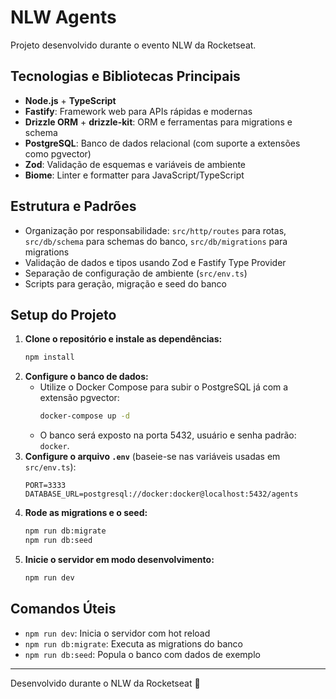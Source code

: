# NLW Agents

Projeto desenvolvido durante o evento NLW da Rocketseat.

## Tecnologias e Bibliotecas Principais

- **Node.js** + **TypeScript**
- **Fastify**: Framework web para APIs rápidas e modernas
- **Drizzle ORM** + **drizzle-kit**: ORM e ferramentas para migrations e schema
- **PostgreSQL**: Banco de dados relacional (com suporte a extensões como pgvector)
- **Zod**: Validação de esquemas e variáveis de ambiente
- **Biome**: Linter e formatter para JavaScript/TypeScript

## Estrutura e Padrões

- Organização por responsabilidade: `src/http/routes` para rotas, `src/db/schema` para schemas do banco, `src/db/migrations` para migrations
- Validação de dados e tipos usando Zod e Fastify Type Provider
- Separação de configuração de ambiente (`src/env.ts`)
- Scripts para geração, migração e seed do banco

## Setup do Projeto

1. **Clone o repositório e instale as dependências:**
   ```bash
   npm install
   ```
2. **Configure o banco de dados:**
   - Utilize o Docker Compose para subir o PostgreSQL já com a extensão pgvector:
     ```bash
     docker-compose up -d
     ```
   - O banco será exposto na porta 5432, usuário e senha padrão: `docker`.
3. **Configure o arquivo `.env`** (baseie-se nas variáveis usadas em `src/env.ts`):
   ```env
   PORT=3333
   DATABASE_URL=postgresql://docker:docker@localhost:5432/agents
   ```
4. **Rode as migrations e o seed:**
   ```bash
   npm run db:migrate
   npm run db:seed
   ```
5. **Inicie o servidor em modo desenvolvimento:**
   ```bash
   npm run dev
   ```

## Comandos Úteis

- `npm run dev`: Inicia o servidor com hot reload
- `npm run db:migrate`: Executa as migrations do banco
- `npm run db:seed`: Popula o banco com dados de exemplo

---

Desenvolvido durante o NLW da Rocketseat 🚀
